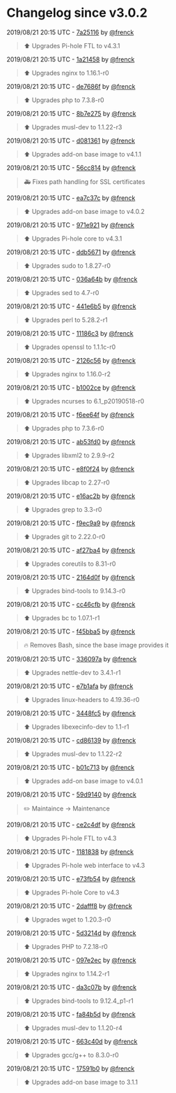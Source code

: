 # Changelog since v3.0.2

2019/08/21 20:15 UTC - [7a25116](https://github.com/hassio-addons/addon-pi-hole/commit/7a25116addeb6c51c5b15eac38130008393b0aa8) by [@frenck](https://github.com/frenck)
> :arrow_up: Upgrades Pi-hole FTL to v4.3.1 

2019/08/21 20:15 UTC - [1a21458](https://github.com/hassio-addons/addon-pi-hole/commit/1a21458261298ab672702d53fc5a6e43d7d95968) by [@frenck](https://github.com/frenck)
> :arrow_up: Upgrades nginx to 1.16.1-r0 

2019/08/21 20:15 UTC - [de7686f](https://github.com/hassio-addons/addon-pi-hole/commit/de7686fde9ada5ff9dc2de4a675583dba01ee61e) by [@frenck](https://github.com/frenck)
> :arrow_up: Upgrades php to 7.3.8-r0 

2019/08/21 20:15 UTC - [8b7e275](https://github.com/hassio-addons/addon-pi-hole/commit/8b7e27579e895e7c0061ee0afe38fedadd3e871c) by [@frenck](https://github.com/frenck)
> :arrow_up: Upgrades musl-dev to 1.1.22-r3 

2019/08/21 20:15 UTC - [d081361](https://github.com/hassio-addons/addon-pi-hole/commit/d0813613ecc07bffc5fb35352ad6eb2805b288d3) by [@frenck](https://github.com/frenck)
> :arrow_up: Upgrades add-on base image to v4.1.1 

2019/08/21 20:15 UTC - [56cc814](https://github.com/hassio-addons/addon-pi-hole/commit/56cc8142cfee176921aca5bc60518c0b55c8d6be) by [@frenck](https://github.com/frenck)
> :ambulance: Fixes path handling for SSL certificates 

2019/08/21 20:15 UTC - [ea7c37c](https://github.com/hassio-addons/addon-pi-hole/commit/ea7c37c0c981458b2b5f5e1f05ced7ae8d65196b) by [@frenck](https://github.com/frenck)
> :arrow_up: Upgrades add-on base image to v4.0.2 

2019/08/21 20:15 UTC - [971e921](https://github.com/hassio-addons/addon-pi-hole/commit/971e921ceff6dd4232517737d8960b3e50662e2e) by [@frenck](https://github.com/frenck)
> :arrow_up: Upgrades Pi-hole core to v4.3.1 

2019/08/21 20:15 UTC - [ddb5671](https://github.com/hassio-addons/addon-pi-hole/commit/ddb56711a105a90689efac94fda8c433a12a7b14) by [@frenck](https://github.com/frenck)
> :arrow_up: Upgrades sudo to 1.8.27-r0 

2019/08/21 20:15 UTC - [036a64b](https://github.com/hassio-addons/addon-pi-hole/commit/036a64b0bed3afb359a64e1a8eeb2eaa50bdc69d) by [@frenck](https://github.com/frenck)
> :arrow_up: Upgrades sed to 4.7-r0 

2019/08/21 20:15 UTC - [441e6b5](https://github.com/hassio-addons/addon-pi-hole/commit/441e6b59355ca3fd47bf3df46eb5f3388aebc9b4) by [@frenck](https://github.com/frenck)
> :arrow_up: Upgrades perl to 5.28.2-r1 

2019/08/21 20:15 UTC - [11186c3](https://github.com/hassio-addons/addon-pi-hole/commit/11186c3892d4631de9262f5ce9a16737ca86ee41) by [@frenck](https://github.com/frenck)
> :arrow_up: Upgrades openssl to 1.1.1c-r0 

2019/08/21 20:15 UTC - [2126c56](https://github.com/hassio-addons/addon-pi-hole/commit/2126c5641e6b1b27ac13131ee93565fbd0133626) by [@frenck](https://github.com/frenck)
> :arrow_up: Upgrades nginx to 1.16.0-r2 

2019/08/21 20:15 UTC - [b1002ce](https://github.com/hassio-addons/addon-pi-hole/commit/b1002cedda6e95ca64d9c8647c36863f53bb2236) by [@frenck](https://github.com/frenck)
> :arrow_up: Upgrades ncurses to 6.1_p20190518-r0 

2019/08/21 20:15 UTC - [f6ee64f](https://github.com/hassio-addons/addon-pi-hole/commit/f6ee64ff4e1df275a3c7029132a5d0c756d92a5e) by [@frenck](https://github.com/frenck)
> :arrow_up: Upgrades php to 7.3.6-r0 

2019/08/21 20:15 UTC - [ab53fd0](https://github.com/hassio-addons/addon-pi-hole/commit/ab53fd0eba1cc5acdad425d134f7d62eae39e252) by [@frenck](https://github.com/frenck)
> :arrow_up: Upgrades libxml2 to 2.9.9-r2 

2019/08/21 20:15 UTC - [e8f0f24](https://github.com/hassio-addons/addon-pi-hole/commit/e8f0f246eea0d62b13a57741c13c6f45658ff09f) by [@frenck](https://github.com/frenck)
> :arrow_up: Upgrades libcap to 2.27-r0 

2019/08/21 20:15 UTC - [e16ac2b](https://github.com/hassio-addons/addon-pi-hole/commit/e16ac2bfd825f1a12057155f5bb76d711af967f9) by [@frenck](https://github.com/frenck)
> :arrow_up: Upgrades grep to 3.3-r0 

2019/08/21 20:15 UTC - [f9ec9a9](https://github.com/hassio-addons/addon-pi-hole/commit/f9ec9a94309c0c48010ce29918cbbc95ef75a927) by [@frenck](https://github.com/frenck)
> :arrow_up: Upgrades git to 2.22.0-r0 

2019/08/21 20:15 UTC - [af27ba4](https://github.com/hassio-addons/addon-pi-hole/commit/af27ba449b27aa39ca1ada387033d585780a43c1) by [@frenck](https://github.com/frenck)
> :arrow_up: Upgrades coreutils to 8.31-r0 

2019/08/21 20:15 UTC - [2164d0f](https://github.com/hassio-addons/addon-pi-hole/commit/2164d0f65ab3d4f42dec490de46f60021e9ef742) by [@frenck](https://github.com/frenck)
> :arrow_up: Upgrades bind-tools to 9.14.3-r0 

2019/08/21 20:15 UTC - [cc46cfb](https://github.com/hassio-addons/addon-pi-hole/commit/cc46cfbb76ae84273ed0c544201436a8fbdd1f2c) by [@frenck](https://github.com/frenck)
> :arrow_up: Upgrades bc to 1.07.1-r1 

2019/08/21 20:15 UTC - [f45bba5](https://github.com/hassio-addons/addon-pi-hole/commit/f45bba5d25be43530d855240932ec79482b735a3) by [@frenck](https://github.com/frenck)
> :fire: Removes Bash, since the base image provides it 

2019/08/21 20:15 UTC - [336097a](https://github.com/hassio-addons/addon-pi-hole/commit/336097a21bd689a635e06451cd9a963ef8b56a5e) by [@frenck](https://github.com/frenck)
> :arrow_up: Upgrades nettle-dev to 3.4.1-r1 

2019/08/21 20:15 UTC - [e7b1afa](https://github.com/hassio-addons/addon-pi-hole/commit/e7b1afa1c1667a2f5115b95222eb40e98f28fad5) by [@frenck](https://github.com/frenck)
> :arrow_up: Upgrades linux-headers to 4.19.36-r0 

2019/08/21 20:15 UTC - [3448fc5](https://github.com/hassio-addons/addon-pi-hole/commit/3448fc54ba488fdd4d8b1e634c5c6898cdd1708b) by [@frenck](https://github.com/frenck)
> :arrow_up: Upgrades libexecinfo-dev to 1.1-r1 

2019/08/21 20:15 UTC - [cd86139](https://github.com/hassio-addons/addon-pi-hole/commit/cd86139f55aae46a80c186bc35aeb87928d7d89b) by [@frenck](https://github.com/frenck)
> :arrow_up: Upgrades musl-dev to 1.1.22-r2 

2019/08/21 20:15 UTC - [b01c713](https://github.com/hassio-addons/addon-pi-hole/commit/b01c713e8fe7769559f611ce43e6284a6fd00508) by [@frenck](https://github.com/frenck)
> :arrow_up: Upgrades add-on base image to v4.0.1 

2019/08/21 20:15 UTC - [59d9140](https://github.com/hassio-addons/addon-pi-hole/commit/59d914039e93708f33daec1cc4d0acaebff91811) by [@frenck](https://github.com/frenck)
> :pencil2: Maintaince -> Maintenance 

2019/08/21 20:15 UTC - [ce2c4df](https://github.com/hassio-addons/addon-pi-hole/commit/ce2c4df31cd916b4bb71d3644b2c7e493a230011) by [@frenck](https://github.com/frenck)
> :arrow_up: Upgrades Pi-hole FTL to v4.3 

2019/08/21 20:15 UTC - [1181838](https://github.com/hassio-addons/addon-pi-hole/commit/11818386b0ece6559cd17c412e7f49443f3e7446) by [@frenck](https://github.com/frenck)
> :arrow_up: Upgrades Pi-hole web interface to v4.3 

2019/08/21 20:15 UTC - [e73fb54](https://github.com/hassio-addons/addon-pi-hole/commit/e73fb54b8b1727a96a9aebb3175e0093e481168e) by [@frenck](https://github.com/frenck)
> :arrow_up: Upgrades Pi-hole Core to v4.3 

2019/08/21 20:15 UTC - [2dafff8](https://github.com/hassio-addons/addon-pi-hole/commit/2dafff8dcc70841faeb3fd01e17a371b64b2970e) by [@frenck](https://github.com/frenck)
> :arrow_up: Upgrades wget to 1.20.3-r0 

2019/08/21 20:15 UTC - [5d3214d](https://github.com/hassio-addons/addon-pi-hole/commit/5d3214d7106a72327462d72e32175900745455ec) by [@frenck](https://github.com/frenck)
> :arrow_up: Upgrades PHP to 7.2.18-r0 

2019/08/21 20:15 UTC - [097e2ec](https://github.com/hassio-addons/addon-pi-hole/commit/097e2eca1cf6252e522632d505763636fbd8f994) by [@frenck](https://github.com/frenck)
> :arrow_up: Upgrades nginx to 1.14.2-r1 

2019/08/21 20:15 UTC - [da3c07b](https://github.com/hassio-addons/addon-pi-hole/commit/da3c07bfc7f00ce544b483b5a402010dc8fed066) by [@frenck](https://github.com/frenck)
> :arrow_up: Upgrades bind-tools to 9.12.4_p1-r1 

2019/08/21 20:15 UTC - [fa84b5d](https://github.com/hassio-addons/addon-pi-hole/commit/fa84b5dcbe4301f89ce10eb9cb4ab7f88185d99d) by [@frenck](https://github.com/frenck)
> :arrow_up: Upgrades musl-dev to 1.1.20-r4 

2019/08/21 20:15 UTC - [663c40d](https://github.com/hassio-addons/addon-pi-hole/commit/663c40d3a7a88ff0870740bf0deabc1a0208501e) by [@frenck](https://github.com/frenck)
> :arrow_up: Upgrades gcc/g++ to 8.3.0-r0 

2019/08/21 20:15 UTC - [17591b0](https://github.com/hassio-addons/addon-pi-hole/commit/17591b0de22ecdfcdcad2a53dfb196696f766125) by [@frenck](https://github.com/frenck)
> :arrow_up: Upgrades add-on base image to 3.1.1 

